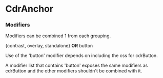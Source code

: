 # <span class="display-name">CdrAnchor</span>

### <span class="modifiers">Modifiers</span>

Modifiers can be combined 1 from each grouping.

{contrast, overlay, standalone} **OR** button

Use of the 'button' modifier depends on including the css for cdrButton.

A modifier list that contains 'button' exposes the same modifiers as cdrButton and the other modifiers shouldn't be combined with it.


